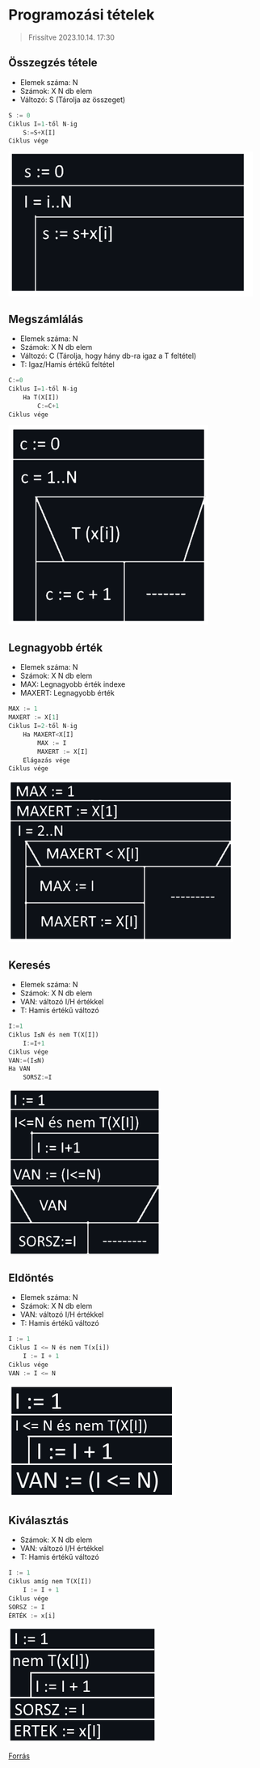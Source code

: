 # Programozási tételek

> Frissítve 2023.10.14. 17:30

## Összegzés tétele

- Elemek száma: N
- Számok: X N db elem
- Változó: S (Tárolja az összeget)

```Python
S := 0
Ciklus I=1-től N-ig
    S:=S+X[I]
Ciklus vége
```

![asd](Tetelek/osszegzes.png)

## Megszámlálás

- Elemek száma: N
- Számok: X N db elem
- Változó: C (Tárolja, hogy hány db-ra igaz a T feltétel)
- T: Igaz/Hamis értékű feltétel

```Python
C:=0
Ciklus I=1-től N-ig
    Ha T(X[I])
        C:=C+1
Ciklus vége
```

![asd](Tetelek/megszamlalas.png)

## Legnagyobb érték

- Elemek száma: N
- Számok: X N db elem
- MAX: Legnagyobb érték indexe
- MAXERT: Legnagyobb érték

```Python
MAX := 1
MAXERT := X[1]
Ciklus I=2-től N-ig
    Ha MAXERT<X[I]
        MAX := I
        MAXERT := X[I]
    Elágazás vége
Ciklus vége
```

![kep](Tetelek/legnagyobb.png)

## Keresés

- Elemek száma: N
- Számok: X N db elem
- VAN: változó I/H értékkel
- T: Hamis értékű változó

```Python
I:=1
Ciklus I≤N és nem T(X[I])
    I:=I+1
Ciklus vége
VAN:=(I≤N)
Ha VAN
    SORSZ:=I
```

![kep](Tetelek/kereses.png)

## Eldöntés

- Elemek száma: N
- Számok: X N db elem
- VAN: változó I/H értékkel
- T: Hamis értékű változó

```Python
I := 1
Ciklus I <= N és nem T(x[i])
    I := I + 1
Ciklus vége
VAN := I <= N
```

![asd](Tetelek/eldontes.png)

## Kiválasztás

- Számok: X N db elem
- VAN: változó I/H értékkel
- T: Hamis értékű változó

```Python
I := 1
Ciklus amíg nem T(X[I])
    I := I + 1
Ciklus vége
SORSZ := I
ÉRTÉK := x[i]
```

![asd](Tetelek/kivalasztas.png)

[Forrás](http://progalap.elte.hu/downloads/seged/eTananyag/lecke13_lap1.html)